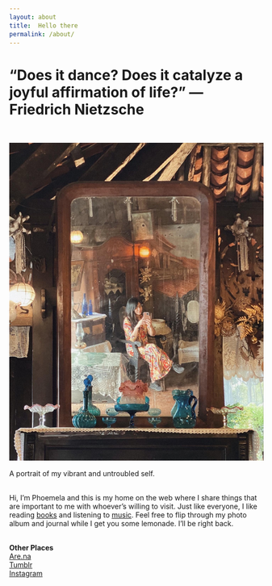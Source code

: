 ```yaml
---
layout: about
title:  Hello there
permalink: /about/
---
```

<h1>“Does it dance? Does it catalyze a joyful affirmation of life?” — Friedrich Nietzsche</h1>
<br>
<p align="center"><img src="https://raw.githubusercontent.com/comoballar/imagedb/main/portrait_2024.jpg"/></p>
<figcaption>A portrait of my vibrant and untroubled self.</figcaption>
<br>
<p>Hi, I’m Phoemela and this is my home on the web where I share things that are important to me with whoever’s willing to visit.
  Just like everyone, I like reading <a href="https://docs.google.com/spreadsheets/d/19lA3Q2PhI-gE9al3hLvm9YvbfqZxT5TDBC7qv7zEkSo/edit?usp=sharing" target="_blank">books</a> and listening to <a href="https://radio4000.com/comoballar" target="_blank">music</a>.
  Feel free to flip through my photo album and journal while I get you some lemonade. I’ll be right back.</p>
<br><b>Other Places</b>
<br><a href="https://are.na/como-ballar" target="_blank">Are.na</a>
<br><a href="https://comoballar.tumblr.com/" target="_blank">Tumblr</a>
<br><a href="https://www.instagram.com/comoballar/" target="_blank">Instagram</a>
<br>
<br>
